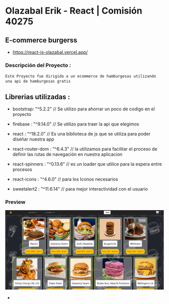 # **Olazabal Erik  - React | Comisión 40275**
## E-commerce burgerss

   - https://react-js-olazabal.vercel.app/
### Descripción del Proyecto : 

    Este Proyecto fue dirigido a un ecommerce de hamburgesas utilizando una api de hamburgesas gratis

## Librerias utilizadas : 
   - bootstrap: "^5.2.2"     // Se utilizo para ahorrar un poco de codigo en el proyecto

   - firebase : "^9.14.0"    // Se utilizo para traer la api que elegimos

   - react : "^18.2.0"       // Es una biblioteca de js que se utiliza para poder diseñar nuestra app

   - react-router-dom : "^6.4.3"  // la utilizamos para facilitar el proceso de definir las rutas de navegación en nuestra aplicacion

   - react-spinners : "^0.13.6"  // es un loader que utilice para la espera entre procesos

   - react-icons : "^4.6.0"  // para los Iconos necesarios

   - sweetalert2 : "^11.6.14" // para mejor interactividad con el usuario

### **Preview**

![Image text](https://github.com/Erikolazabal/React-js-Olazabal/blob/master/public/img/preview.png)

-

